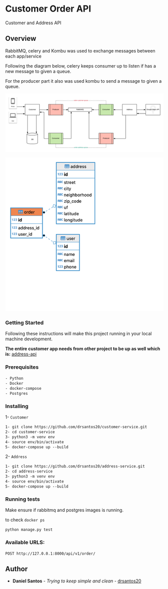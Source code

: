 # Customer Order API
Customer and Address API

## Overview

RabbitMQ, celery and Kombu was used to exchange messages between each app/service

Following the diagram below, celery keeps consumer up to listen if has a new message to given a queue.

For the producer part it also was used kombu to send a message to given a queue.

![oder-address-ms](/img/order-address-ms-design.png)

![der](/img/order-address-ms-er.png)

### Getting Started
Following these instructions will make this project running in your local machine development.

**The entire customer app needs from other project to be up as well which is:**
[address-api](https://github.com/drsantos20/address-service)

### Prerequisites

```buildoutcfg
- Python
- Docker
- docker-compose
- Postgres
```

### Installing

1- `Customer`
```buildoutcfg
1- git clone https://github.com/drsantos20/customer-service.git
2- cd customer-service
3- python3 -m venv env
4- source env/bin/activate
5- docker-compose up --build
```

2- `Address`
```buildoutcfg
1- git clone https://github.com/drsantos20/address-service.git
2- cd address-service
3- python3 -m venv env
4- source env/bin/activate
5- docker-compose up --build
```

### Running tests

Make ensure if rabbitmq and postgres images is running.

to check ``docker ps``

```buildoutcfg
python manage.py test
```

### Available URLS:
```buildoutcfg
POST http://127.0.0.1:8000/api/v1/order/
```

## Author

* **Daniel Santos** - *Trying to keep simple and clean* - [drsantos20](https://github.com/drsantos20)